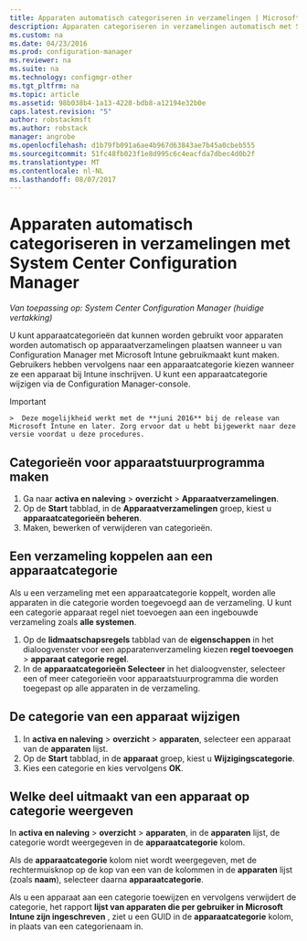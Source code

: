 ```yaml
---
title: Apparaten automatisch categoriseren in verzamelingen | Microsoft Docs
description: Apparaten categoriseren in verzamelingen automatisch met System Center Configuration Manager.
ms.custom: na
ms.date: 04/23/2016
ms.prod: configuration-manager
ms.reviewer: na
ms.suite: na
ms.technology: configmgr-other
ms.tgt_pltfrm: na
ms.topic: article
ms.assetid: 98b038b4-1a13-4228-bdb8-a12194e32b0e
caps.latest.revision: "5"
author: robstackmsft
ms.author: robstack
manager: angrobe
ms.openlocfilehash: d1b79fb091a6ae4b967d63843ae7b45a0cbeb555
ms.sourcegitcommit: 51fc48fb023f1e8d995c6c4eacfda7dbec4d0b2f
ms.translationtype: MT
ms.contentlocale: nl-NL
ms.lasthandoff: 08/07/2017
---
```

# <a name="automatically-categorize-devices-into-collections-with-system-center-configuration-manager"></a>Apparaten automatisch categoriseren in verzamelingen met System Center Configuration Manager

*Van toepassing op: System Center Configuration Manager (huidige vertakking)*

U kunt apparaatcategorieën dat kunnen worden gebruikt voor apparaten worden automatisch op apparaatverzamelingen plaatsen wanneer u van Configuration Manager met Microsoft Intune gebruikmaakt kunt maken. Gebruikers hebben vervolgens naar een apparaatcategorie kiezen wanneer ze een apparaat bij Intune inschrijven. U kunt een apparaatcategorie wijzigen via de Configuration Manager-console.

> [!IMPORTANT]  
    >  Deze mogelijkheid werkt met de **juni 2016** bij de release van Microsoft Intune en later. Zorg ervoor dat u hebt bijgewerkt naar deze versie voordat u deze procedures.

## <a name="create-device-categories"></a>Categorieën voor apparaatstuurprogramma maken

1.  Ga naar **activa en naleving** > **overzicht** > **Apparaatverzamelingen**.
2.  Op de **Start** tabblad, in de **Apparaatverzamelingen** groep, kiest u **apparaatcategorieën beheren**.
3.  Maken, bewerken of verwijderen van categorieën.

## <a name="associate-a-collection-with-a-device-category"></a>Een verzameling koppelen aan een apparaatcategorie

Als u een verzameling met een apparaatcategorie koppelt, worden alle apparaten in die categorie worden toegevoegd aan de verzameling. U kunt een categorie apparaat regel niet toevoegen aan een ingebouwde verzameling zoals **alle systemen**.

1.  Op de **lidmaatschapsregels** tabblad van de **eigenschappen** in het dialoogvenster voor een apparatenverzameling kiezen **regel toevoegen** > **apparaat categorie regel**.
2.  In de **apparaatcategorieën Selecteer** in het dialoogvenster, selecteer een of meer categorieën voor apparaatstuurprogramma die worden toegepast op alle apparaten in de verzameling.

## <a name="change-the-category-of-a-device"></a>De categorie van een apparaat wijzigen

1.  In **activa en naleving** > **overzicht** > **apparaten**, selecteer een apparaat van de **apparaten** lijst.
2.  Op de **Start** tabblad, in de **apparaat** groep, kiest u **Wijzigingscategorie**.
3.  Kies een categorie en kies vervolgens **OK**.

## <a name="view-which-category-a-device-belongs-to"></a>Welke deel uitmaakt van een apparaat op categorie weergeven

In **activa en naleving** > **overzicht** > **apparaten**, in de **apparaten** lijst, de categorie wordt weergegeven in de **apparaatcategorie** kolom.

Als de **apparaatcategorie** kolom niet wordt weergegeven, met de rechtermuisknop op de kop van een van de kolommen in de **apparaten** lijst (zoals **naam**), selecteer daarna **apparaatcategorie**.

Als u een apparaat aan een categorie toewijzen en vervolgens verwijdert de categorie, het rapport **lijst van apparaten die per gebruiker in Microsoft Intune zijn ingeschreven** , ziet u een GUID in de **apparaatcategorie** kolom, in plaats van een categorienaam in.
